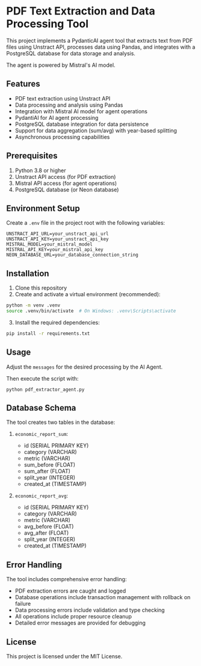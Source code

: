 # PDF Text Extraction and Data Processing Tool

This project implements a PydanticAI agent tool that extracts text from PDF files using Unstract API, processes data using Pandas, and integrates with a PostgreSQL database for data storage and analysis.

The agent is powered by Mistral's AI model.

## Features

- PDF text extraction using Unstract API
- Data processing and analysis using Pandas
- Integration with Mistral AI model for agent operations
- PydantiAI for AI agent processing
- PostgreSQL database integration for data persistence
- Support for data aggregation (sum/avg) with year-based splitting
- Asynchronous processing capabilities

## Prerequisites

1. Python 3.8 or higher
2. Unstract API access (for PDF extraction)
3. Mistral API access (for agent operations)
4. PostgreSQL database (or Neon database)

## Environment Setup

Create a `.env` file in the project root with the following variables:

```env
UNSTRACT_API_URL=your_unstract_api_url
UNSTRACT_API_KEY=your_unstract_api_key
MISTRAL_MODEL=your_mistral_model
MISTRAL_API_KEY=your_mistral_api_key
NEON_DATABASE_URL=your_database_connection_string
```

## Installation

1. Clone this repository
2. Create and activate a virtual environment (recommended):

```bash
python -m venv .venv
source .venv/bin/activate  # On Windows: .venv\Scripts\activate
```

3. Install the required dependencies:

```bash
pip install -r requirements.txt
```

## Usage

Adjust the `messages` for the desired processing by the AI Agent.

Then execute the script with:

```
python pdf_extractor_agent.py
```

## Database Schema

The tool creates two tables in the database:

1. `economic_report_sum`:

   - id (SERIAL PRIMARY KEY)
   - category (VARCHAR)
   - metric (VARCHAR)
   - sum_before (FLOAT)
   - sum_after (FLOAT)
   - split_year (INTEGER)
   - created_at (TIMESTAMP)

2. `economic_report_avg`:
   - id (SERIAL PRIMARY KEY)
   - category (VARCHAR)
   - metric (VARCHAR)
   - avg_before (FLOAT)
   - avg_after (FLOAT)
   - split_year (INTEGER)
   - created_at (TIMESTAMP)

## Error Handling

The tool includes comprehensive error handling:

- PDF extraction errors are caught and logged
- Database operations include transaction management with rollback on failure
- Data processing errors include validation and type checking
- All operations include proper resource cleanup
- Detailed error messages are provided for debugging

## License

This project is licensed under the MIT License.

